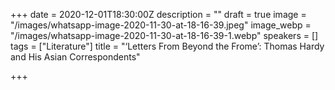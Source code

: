 +++
date = 2020-12-01T18:30:00Z
description = ""
draft = true
image = "/images/whatsapp-image-2020-11-30-at-18-16-39.jpeg"
image_webp = "/images/whatsapp-image-2020-11-30-at-18-16-39-1.webp"
speakers = []
tags = ["Literature"]
title = "‘Letters From Beyond the Frome’: Thomas Hardy and His Asian Correspondents"

+++
